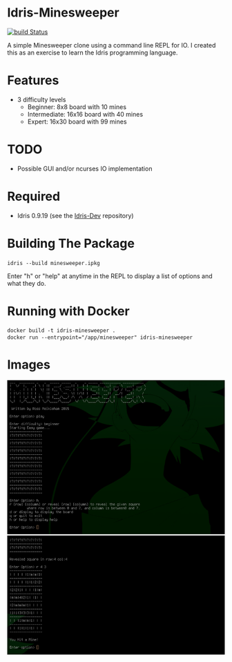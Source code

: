 # Idris-Minesweeper
[![build Status](https://travis-ci.org/RossMeikleham/Idris-Minesweeper.svg?branch=master)](https://travis-ci.org/RossMeikleham/Idris-Minesweeper)

A simple Minesweeper clone using a command line REPL for IO.
I created this as an exercise to learn the Idris programming language.

# Features
* 3 difficulty levels 
  * Beginner: 8x8 board with 10 mines
  * Intermediate: 16x16 board with 40 mines
  * Expert: 16x30 board with 99 mines

# TODO
- Possible GUI and/or ncurses IO implementation 

# Required
- Idris 0.9.19 (see the [Idris-Dev](https://github.com/idris-lang/Idris-dev/) repository) 

# Building The Package
`idris --build minesweeper.ipkg`

Enter "h" or "help" at anytime in the REPL to display a list of options and what they do.

# Running with Docker
```
docker build -t idris-minesweeper .
docker run --entrypoint="/app/minesweeper" idris-minesweeper
```

# Images
![main](/images/play.png?raw=true)
![lose](/images/lose.png?raw=true)
